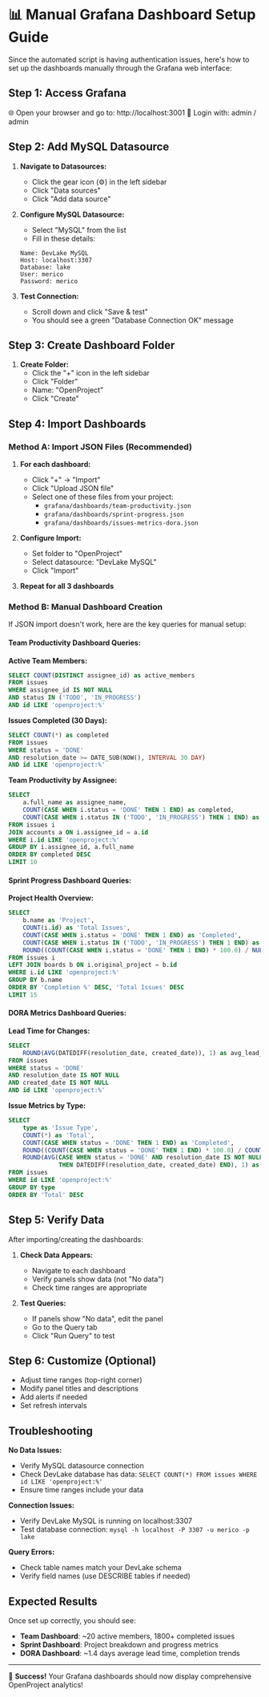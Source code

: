 📊 Manual Grafana Dashboard Setup Guide
===========================================

Since the automated script is having authentication issues, here's how to set up the dashboards manually through the Grafana web interface:

## Step 1: Access Grafana
🌐 Open your browser and go to: http://localhost:3001
🔐 Login with: admin / admin

## Step 2: Add MySQL Datasource

1. **Navigate to Datasources:**
   - Click the gear icon (⚙️) in the left sidebar
   - Click "Data sources"
   - Click "Add data source"

2. **Configure MySQL Datasource:**
   - Select "MySQL" from the list
   - Fill in these details:
   
   ```
   Name: DevLake MySQL
   Host: localhost:3307
   Database: lake
   User: merico
   Password: merico
   ```

3. **Test Connection:**
   - Scroll down and click "Save & test"
   - You should see a green "Database Connection OK" message

## Step 3: Create Dashboard Folder

1. **Create Folder:**
   - Click the "+" icon in the left sidebar
   - Click "Folder"
   - Name: "OpenProject"
   - Click "Create"

## Step 4: Import Dashboards

### Method A: Import JSON Files (Recommended)

1. **For each dashboard:**
   - Click "+" → "Import"
   - Click "Upload JSON file"
   - Select one of these files from your project:
     - `grafana/dashboards/team-productivity.json`
     - `grafana/dashboards/sprint-progress.json`
     - `grafana/dashboards/issues-metrics-dora.json`

2. **Configure Import:**
   - Set folder to "OpenProject"
   - Select datasource: "DevLake MySQL"
   - Click "Import"

3. **Repeat for all 3 dashboards**

### Method B: Manual Dashboard Creation

If JSON import doesn't work, here are the key queries for manual setup:

#### Team Productivity Dashboard Queries:

**Active Team Members:**
```sql
SELECT COUNT(DISTINCT assignee_id) as active_members 
FROM issues 
WHERE assignee_id IS NOT NULL 
AND status IN ('TODO', 'IN_PROGRESS') 
AND id LIKE 'openproject:%'
```

**Issues Completed (30 Days):**
```sql
SELECT COUNT(*) as completed 
FROM issues 
WHERE status = 'DONE' 
AND resolution_date >= DATE_SUB(NOW(), INTERVAL 30 DAY) 
AND id LIKE 'openproject:%'
```

**Team Productivity by Assignee:**
```sql
SELECT 
    a.full_name as assignee_name,
    COUNT(CASE WHEN i.status = 'DONE' THEN 1 END) as completed,
    COUNT(CASE WHEN i.status IN ('TODO', 'IN_PROGRESS') THEN 1 END) as active
FROM issues i
JOIN accounts a ON i.assignee_id = a.id
WHERE i.id LIKE 'openproject:%'
GROUP BY i.assignee_id, a.full_name
ORDER BY completed DESC
LIMIT 10
```

#### Sprint Progress Dashboard Queries:

**Project Health Overview:**
```sql
SELECT 
    b.name as 'Project',
    COUNT(i.id) as 'Total Issues',
    COUNT(CASE WHEN i.status = 'DONE' THEN 1 END) as 'Completed',
    COUNT(CASE WHEN i.status IN ('TODO', 'IN_PROGRESS') THEN 1 END) as 'Active',
    ROUND((COUNT(CASE WHEN i.status = 'DONE' THEN 1 END) * 100.0) / NULLIF(COUNT(i.id), 0), 1) as 'Completion %'
FROM issues i
LEFT JOIN boards b ON i.original_project = b.id
WHERE i.id LIKE 'openproject:%'
GROUP BY b.name
ORDER BY 'Completion %' DESC, 'Total Issues' DESC
LIMIT 15
```

#### DORA Metrics Dashboard Queries:

**Lead Time for Changes:**
```sql
SELECT 
    ROUND(AVG(DATEDIFF(resolution_date, created_date)), 1) as avg_lead_time_days
FROM issues 
WHERE status = 'DONE' 
AND resolution_date IS NOT NULL 
AND created_date IS NOT NULL 
AND id LIKE 'openproject:%'
```

**Issue Metrics by Type:**
```sql
SELECT 
    type as 'Issue Type',
    COUNT(*) as 'Total',
    COUNT(CASE WHEN status = 'DONE' THEN 1 END) as 'Completed',
    ROUND((COUNT(CASE WHEN status = 'DONE' THEN 1 END) * 100.0) / COUNT(*), 1) as 'Completion %',
    ROUND(AVG(CASE WHEN status = 'DONE' AND resolution_date IS NOT NULL 
              THEN DATEDIFF(resolution_date, created_date) END), 1) as 'Avg Lead Time (Days)'
FROM issues 
WHERE id LIKE 'openproject:%'
GROUP BY type
ORDER BY 'Total' DESC
```

## Step 5: Verify Data

After importing/creating the dashboards:

1. **Check Data Appears:**
   - Navigate to each dashboard
   - Verify panels show data (not "No data")
   - Check time ranges are appropriate

2. **Test Queries:**
   - If panels show "No data", edit the panel
   - Go to the Query tab
   - Click "Run Query" to test

## Step 6: Customize (Optional)

- Adjust time ranges (top-right corner)
- Modify panel titles and descriptions
- Add alerts if needed
- Set refresh intervals

## Troubleshooting

**No Data Issues:**
- Verify MySQL datasource connection
- Check DevLake database has data: `SELECT COUNT(*) FROM issues WHERE id LIKE 'openproject:%'`
- Ensure time ranges include your data

**Connection Issues:**
- Verify DevLake MySQL is running on localhost:3307
- Test database connection: `mysql -h localhost -P 3307 -u merico -p lake`

**Query Errors:**
- Check table names match your DevLake schema
- Verify field names (use DESCRIBE tables if needed)

## Expected Results

Once set up correctly, you should see:
- **Team Dashboard**: ~20 active members, 1800+ completed issues
- **Sprint Dashboard**: Project breakdown and progress metrics  
- **DORA Dashboard**: ~1.4 days average lead time, completion trends

---

🎯 **Success!** Your Grafana dashboards should now display comprehensive OpenProject analytics!